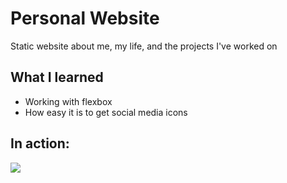 # Personal Website

Static website about me, my life, and the projects I've worked on

## What I learned

- Working with flexbox
- How easy it is to get social media icons

## In action:

![](demo.gif)
